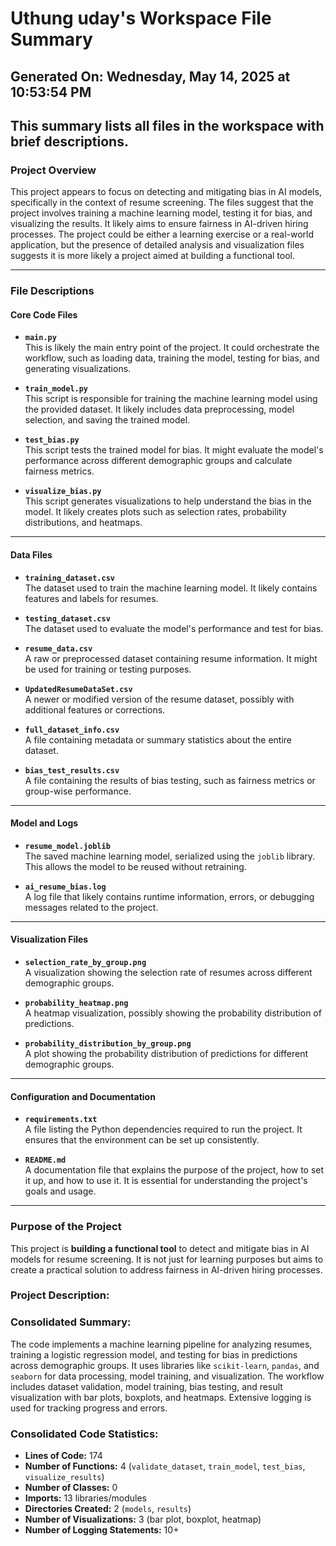 # Uthung uday's Workspace File Summary
## Generated On: Wednesday, May 14, 2025 at 10:53:54 PM
This summary lists all files in the workspace with brief descriptions.
---
### Project Overview
This project appears to focus on detecting and mitigating bias in AI models, specifically in the context of resume screening. The files suggest that the project involves training a machine learning model, testing it for bias, and visualizing the results. It likely aims to ensure fairness in AI-driven hiring processes. The project could be either a learning exercise or a real-world application, but the presence of detailed analysis and visualization files suggests it is more likely a project aimed at building a functional tool.

---

### File Descriptions

#### **Core Code Files**
- **`main.py`**  
  This is likely the main entry point of the project. It could orchestrate the workflow, such as loading data, training the model, testing for bias, and generating visualizations.

- **`train_model.py`**  
  This script is responsible for training the machine learning model using the provided dataset. It likely includes data preprocessing, model selection, and saving the trained model.

- **`test_bias.py`**  
  This script tests the trained model for bias. It might evaluate the model's performance across different demographic groups and calculate fairness metrics.

- **`visualize_bias.py`**  
  This script generates visualizations to help understand the bias in the model. It likely creates plots such as selection rates, probability distributions, and heatmaps.

---

#### **Data Files**
- **`training_dataset.csv`**  
  The dataset used to train the machine learning model. It likely contains features and labels for resumes.

- **`testing_dataset.csv`**  
  The dataset used to evaluate the model's performance and test for bias.

- **`resume_data.csv`**  
  A raw or preprocessed dataset containing resume information. It might be used for training or testing purposes.

- **`UpdatedResumeDataSet.csv`**  
  A newer or modified version of the resume dataset, possibly with additional features or corrections.

- **`full_dataset_info.csv`**  
  A file containing metadata or summary statistics about the entire dataset.

- **`bias_test_results.csv`**  
  A file containing the results of bias testing, such as fairness metrics or group-wise performance.

---

#### **Model and Logs**
- **`resume_model.joblib`**  
  The saved machine learning model, serialized using the `joblib` library. This allows the model to be reused without retraining.

- **`ai_resume_bias.log`**  
  A log file that likely contains runtime information, errors, or debugging messages related to the project.

---

#### **Visualization Files**
- **`selection_rate_by_group.png`**  
  A visualization showing the selection rate of resumes across different demographic groups.

- **`probability_heatmap.png`**  
  A heatmap visualization, possibly showing the probability distribution of predictions.

- **`probability_distribution_by_group.png`**  
  A plot showing the probability distribution of predictions for different demographic groups.

---

#### **Configuration and Documentation**
- **`requirements.txt`**  
  A file listing the Python dependencies required to run the project. It ensures that the environment can be set up consistently.

- **`README.md`**  
  A documentation file that explains the purpose of the project, how to set it up, and how to use it. It is essential for understanding the project's goals and usage.

---

### Purpose of the Project
This project is **building a functional tool** to detect and mitigate bias in AI models for resume screening. It is not just for learning purposes but aims to create a practical solution to address fairness in AI-driven hiring processes. 
### Project Description:
 ### Consolidated Summary:
The code implements a machine learning pipeline for analyzing resumes, training a logistic regression model, and testing for bias in predictions across demographic groups. It uses libraries like `scikit-learn`, `pandas`, and `seaborn` for data processing, model training, and visualization. The workflow includes dataset validation, model training, bias testing, and result visualization with bar plots, boxplots, and heatmaps. Extensive logging is used for tracking progress and errors.

### Consolidated Code Statistics:
- **Lines of Code:** 174
- **Number of Functions:** 4 (`validate_dataset`, `train_model`, `test_bias`, `visualize_results`)
- **Number of Classes:** 0
- **Imports:** 13 libraries/modules
- **Directories Created:** 2 (`models`, `results`)
- **Number of Visualizations:** 3 (bar plot, boxplot, heatmap)
- **Number of Logging Statements:** 10+
